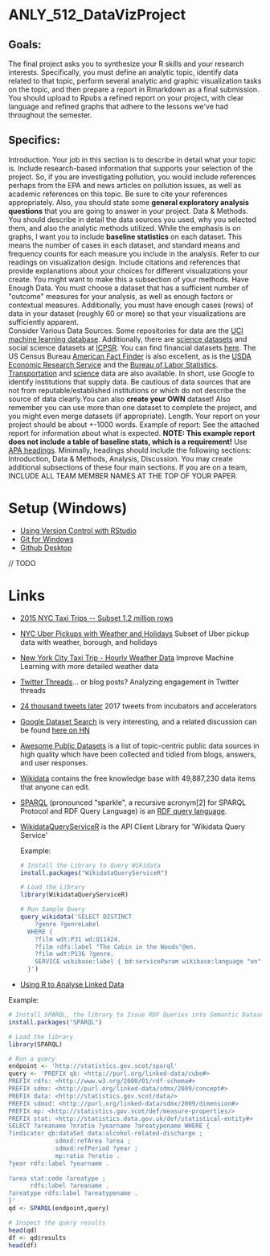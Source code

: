 # ANLY_512_DataVizProject

## Goals:
The final project asks you to synthesize your R skills and your research interests. Specifically, you must define an analytic topic, identify data related to that topic, perform several analytic and graphic visualization tasks on the topic, and then prepare a report in Rmarkdown as a final submission. You should upload to Rpubs a refined report on your project, with clear language and refined graphs that adhere to the lessons we've had throughout the semester.

## Specifics:

Introduction. Your job in this section is to describe in detail what your topic is. Include research-based information that supports your selection of the project. So, if you are investigating pollution, you would include references perhaps from the EPA and news articles on pollution issues, as well as academic references on this topic.  Be sure to cite your references appropriately.  Also, you should state some __general exploratory analysis questions__ that you are going to answer in your project.
Data & Methods. You should describe in detail the data sources you used, why you selected them, and also the analytic methods utilized.  While the emphasis is on graphs, I want you to include __baseline statistics__  on each dataset. This means the number of cases in each dataset, and standard means and frequency counts for each measure you include in the analysis. 
Refer to our readings on visualization design. Include citations and references that provide explanations about your choices for different visualizations your create. You might want to make this a subsection of your methods.
Have Enough Data. You must choose a dataset that has a sufficient number of "outcome" measures for your analysis, as well as enough factors or contextual measures. Additionally, you must have enough cases (rows) of data in your dataset (roughly 60 or more) so that your visualizations are sufficiently apparent.  
Consider Various Data Sources. Some repositories for data are the [UCI machine learning database](http://archive.ics.uci.edu/ml/datasets.html). Additionally, there are [science datasets](https://www.nature.com/sdata/policies/repositories) and social science datasets at [ICPSR](https://www.icpsr.umich.edu/icpsrweb/). You can find financial datasets [here](http://www.r-bloggers.com/financial-data-accessible-from-r-part-iii).  The US Census Bureau [American Fact Finder](https://factfinder.census.gov/faces/nav/jsf/pages/searchresults.xhtml?refresh=t) is also excellent, as is the [USDA Economic Research Service](https://www.ers.usda.gov/data-products/) and the [Bureau of Labor Statistics](http://www.bls.gov/). [Transportation](https://www.rita.dot.gov/bts/data_and_statistics/index.html) and [science](https://www2.clarku.edu/research/sciencelibrary/databases/physics.cfm) data are also available. In short, use Google to identify institutions that supply data. Be cautious of data sources that are not from reputable/established institutions or which do not describe the source of data clearly.You can also __create your OWN__ dataset! Also remember you can use more than one dataset to complete the project, and you might even merge datasets (if appropriate).
Length. Your report on your project should be about +-1000 words.
Example of report:  See the attached report for information about what is expected. __NOTE: This example report does not include a table of baseline stats, which is a requirement!__ 
Use [APA headings](https://owl.english.purdue.edu/owl/resource/560/16/).   Minimally, headings should include the following sections: Introduction, Data & Methods, Analysis, Discussion. You may create additional subsections of these four main sections.
If you are on a team, INCLUDE ALL TEAM MEMBER NAMES AT THE TOP OF YOUR PAPER.

# Setup (Windows)

* [Using Version Control with RStudio](https://support.rstudio.com/hc/en-us/articles/200532077-Version-Control-with-Git-and-SVN)
* [Git for Windows](https://git-scm.com/)
* [Github Desktop](https://desktop.github.com/)

// TODO

# Links

* [2015 NYC Taxi Trips -- Subset 1.2 million rows](https://www.kaggle.com/dhimananubhav/2015-nyc-taxi-trips-subset-12-million-rows/home)
* [NYC Uber Pickups with Weather and Holidays](https://www.kaggle.com/yannisp/uber-pickups-enriched/home) Subset of Uber pickup data with weather, borough, and holidays
* [New York City Taxi Trip - Hourly Weather Data](https://www.kaggle.com/meinertsen/new-york-city-taxi-trip-hourly-weather-data) Improve Machine Learning with more detailed weather data
* [Twitter Threads](https://www.kaggle.com/danielgrijalvas/twitter-threads)... or blog posts? Analyzing engagement in Twitter threads
* [24 thousand tweets later](https://www.kaggle.com/derrickmwiti/24-thousand-tweets-later#tweets.csv) 2017 tweets from incubators and accelerators
* [Google Dataset Search](https://toolbox.google.com/datasetsearch) is very interesting, and a related discussion can be found [here on HN](https://news.ycombinator.com/item?id=17919297)
* [Awesome Public Datasets](https://github.com/awesomedata/awesome-public-datasets/blob/master/README.rst) is a list of topic-centric public data sources in high quality which have been collected and tidied from blogs, answers, and user responses.
* [Wikidata](https://www.wikidata.org/wiki/Wikidata:Main_Page) contains the free knowledge base with 49,887,230 data items that anyone can edit.
* [SPARQL](https://en.wikipedia.org/wiki/SPARQL) (pronounced "sparkle", a recursive acronym[2] for SPARQL Protocol and RDF Query Language) is an [RDF query language](https://en.wikipedia.org/wiki/RDF_query_language).
* [WikidataQueryServiceR](https://cran.r-project.org/web/packages/WikidataQueryServiceR/index.html) is the API Client Library for 'Wikidata Query Service'

  Example:
  ```r
  # Install the Library to Query Wikidata
  install.packages("WikidataQueryServiceR")
  
  # Load the Library
  library(WikidataQueryServiceR)
  
  # Run Sample Query
  query_wikidata('SELECT DISTINCT
      ?genre ?genreLabel
    WHERE {
      ?film wdt:P31 wd:Q11424.
      ?film rdfs:label "The Cabin in the Woods"@en.
      ?film wdt:P136 ?genre.
      SERVICE wikibase:label { bd:serviceParam wikibase:language "en". }
    }')
  ```
* [Using R to Analyse Linked Data](https://medium.swirrl.com/using-r-to-analyse-linked-data-7225eefe2eb8)

Example:
```r
# Install SPARQL, the library to Issue RDF Queries into Semantic Datasets
install.packages("SPARQL")

# Load the library
library(SPARQL)

# Run a query
endpoint <- 'http://statistics.gov.scot/sparql'
query <- 'PREFIX qb: <http://purl.org/linked-data/cube#>
PREFIX rdfs: <http://www.w3.org/2000/01/rdf-schema#>
PREFIX sdmx: <http://purl.org/linked-data/sdmx/2009/concept#>
PREFIX data: <http://statistics.gov.scot/data/>
PREFIX sdmxd: <http://purl.org/linked-data/sdmx/2009/dimension#>
PREFIX mp: <http://statistics.gov.scot/def/measure-properties/>
PREFIX stat: <http://statistics.data.gov.uk/def/statistical-entity#>
SELECT ?areaname ?nratio ?yearname ?areatypename WHERE {
?indicator qb:dataSet data:alcohol-related-discharge ;
             sdmxd:refArea ?area ;
             sdmxd:refPeriod ?year ;
             mp:ratio ?nratio .
?year rdfs:label ?yearname .
  
?area stat:code ?areatype ;
      rdfs:label ?areaname .
?areatype rdfs:label ?areatypename .
}'
qd <- SPARQL(endpoint,query)

# Inspect the query results
head(qd)
df <- qd$results
head(df)

```

